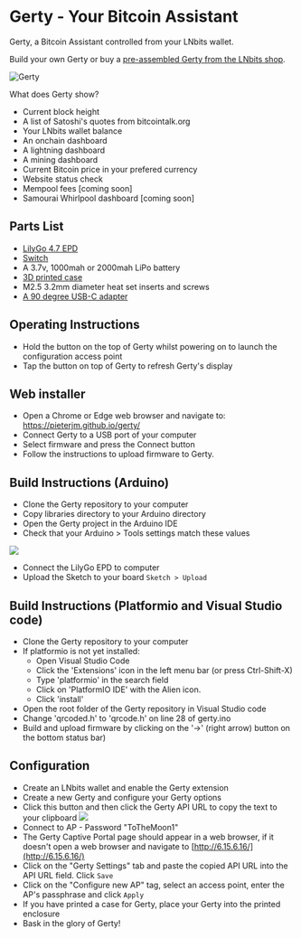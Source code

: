 # Gerty - Your Bitcoin Assistant

Gerty, a Bitcoin Assistant controlled from your LNbits wallet.

Build your own Gerty or buy a [pre-assembled Gerty from the LNbits shop](https://shop.lnbits.com/product/gerty-a-bitcoin-assistant).

![Gerty](img/gerty-satoshi2.jpg)

What does Gerty show?

+ Current block height
+ A list of Satoshi's quotes from bitcointalk.org
+ Your LNbits wallet balance
+ An onchain dashboard
+ A lightning dashboard
+ A mining dashboard
+ Current Bitcoin price in your prefered currency
+ Website status check
+ Mempool fees [coming soon]
+ Samourai Whirlpool dashboard [coming soon]

## Parts List

+ [LilyGo 4.7 EPD](http://www.lilygo.cn/prod_view.aspx?TypeId=50061&Id=1384&FId=t3:50061:3)
+ [Switch](https://www.amazon.co.uk/gp/product/B00OK9FAUW/)
+ A 3.7v, 1000mah or 2000mah LiPo battery
+ [3D printed case](enclosure/)
+ M2.5 3.2mm diameter heat set inserts and screws
+ [A 90 degree USB-C adapter](https://www.amazon.co.uk/Downward-Extension-Compatible-Microsoft-Nintendo/dp/B07JKBKM12/)

## Operating Instructions
+ Hold the button on the top of Gerty whilst powering on to launch the configuration access point
+ Tap the button on top of Gerty to refresh Gerty's display

## Web installer

+ Open a Chrome or Edge web browser and navigate to: https://pieterjm.github.io/gerty/
+ Connect Gerty to a USB port of your computer
+ Select firmware and press the Connect button
+ Follow the instructions to upload firmware to Gerty.

## Build Instructions (Arduino)

+ Clone the Gerty repository to your computer
+ Copy libraries directory to your Arduino directory
+ Open the Gerty project in the Arduino IDE
+ Check that your Arduino > Tools settings match these values

![](img/arduino-tool-settings.jpg)
+ Connect the LilyGo EPD to computer
+ Upload the Sketch to your board `Sketch > Upload`

## Build Instructions (Platformio and Visual Studio code)
 
+ Clone the Gerty repository to your computer
+ If platformio is not yet installed:
  + Open Visual Studio Code
  + Click the 'Extensions' icon in the left menu bar (or press Ctrl-Shift-X)
  + Type 'platformio' in the search field
  + Click on 'PlatformIO IDE' with the Alien icon. 
  + Click 'install' 
+ Open the root folder of the Gerty repository in Visual Studio code
+ Change 'qrcoded.h' to 'qrcode.h' on line 28 of gerty.ino
+ Build and upload firmware by clicking on the '->' (right arrow) button on the bottom status bar)

## Configuration

+ Create an LNbits wallet and enable the Gerty extension
+ Create a new Gerty and configure your Gerty options
+ Click this button and then click the Gerty API URL to copy the text to your clipboard ![](img/lnbits-gerty-copy-url.jpg)
+ Connect to AP - Password "ToTheMoon1"
+ The Gerty Captive Portal page should appear in a web browser, if it doesn't open a web browser and navigate to [http://6.15.6.16/](http://6.15.6.16/)
+ Click on the "Gerty Settings" tab and paste the copied API URL into the API URL field. Click `Save`
+ Click on the "Configure new AP" tag, select an access point, enter the AP's passphrase and click `Apply`
+ If you have printed a case for Gerty, place your Gerty into the printed enclosure
+ Bask in the glory of Gerty!



